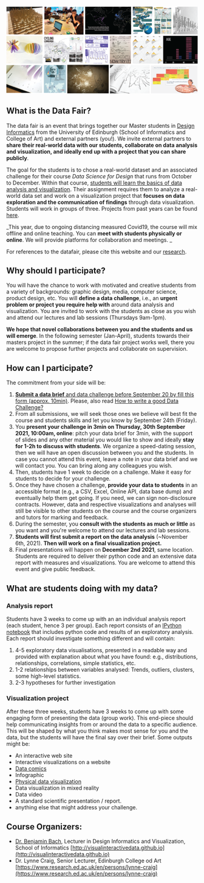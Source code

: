 ![](images/teaser.png)
## What is the Data Fair?

The data fair is an event that brings together our Master students in [Design Informatics](https://www.designinformatics.org/postgraduate/) from the University of Edinburgh (School of Informatics and College of Art) and external partners (you!). We invite external partners to **share their real-world data with our students, collaborate on data analysis and visualization, and ideally end up with a project that you can share publicly**. 

The goal for the students is to chose a real-world dataset and an associated challenge for their course _Data Science for Design_ that runs from October to December. Within that course, [students will learn the basics of data analysis and visualization](teaching.html). Their assignment requires them to analyze a real-world data set and work on a visualization project that **focuses on data exploration and the communication of findings** through data visualization. Students will work in groups of three. Projects from past years can be found [here](previous.html).

_This year, due to ongoing distancing measured Covid19, the course will mix offline and online teaching. You can **meet with students physically or online**. We will provide platforms for collaboration and meetings. _

For references to the datafair, please cite this website and our [research](research.html). 

## Why should I participate?
You will have the chance to work with motivated and creative students from a variety of backgrounds: graphic design, media, computer science, product design, etc. You will **define a data challenge**, i.e., an **urgent problem or project you require help with** around data analysis and visualization. You are invited to work with the students as close as you wish and attend our lectures and lab sessions (Thursdays 9am-1pm).

**We hope that novel collaborations between you and the students and us will emerge**. In the following semester (Jan-April), students towards their masters project in the summer; if the data fair project works well, there you are welcome to propose further projects and collaborate on supervision.

## How can I participate?
The commitment from your side will be:

1. [**Submit a data brief** and data challenge before September 20 by fill this form (approx. 10min)](submit.html). Please, also read 
[How to write a good Data Challenge?](datachallenge.html)
1. From all submissions, we will seek those ones we believe will best fit the course and students skills and let you know by September 24th (Friday).
1. You **present your challenge in 3min on Thursday, 30th September 2021, 10:00am, online**: pitch your data brief for 3min, with the support of slides and any other material you would like to show and ideally **stay for 1-2h to discuss with students**. We organize a speed-dating session, then we will  have an open discussion between you and the students. In case you cannot attend this event, leave a note in your data brief and we will contact you. You can bring along any colleagues you wish. 
1. Then, students have 1 week to decide on a challenge. Make it easy for students to decide for your challenge.
1. Once they have chosen a challenge, **provide your data to students** in an accessible format (e.g., a CSV, Excel, Online API, data base dump) and eventually help them get going. If you need, we can sign non-disclosure contracts. However, data and respective visualizations and analyses will still be visible to other students on the course and the course organizers and tutors for marking and feedback.
1. During the semester, you **consult with the students as much or little** as you want and you're welcome to attend our lectures and lab sessions.
1. **Students will first submit a report on the data analysis** (~November 6th, 2021). **Then will work on a final visualization project.**
1. Final presentations will happen on **December 2nd 2021**, same location. Students are required to deliver their python code and an extensive data report with measures and visualizations. You are welcome to attend this event and give public feedback. 

## What are students doing with my data?

### Analysis report

Students have 3 weeks to come up with an an individual analysis report (each student, hence 3 per group). Each report consists of an [IPython notebook](https://ipython.org) that includes python code and results of an exploratory analysis. Each report should investigate something different and will contain:

1. 4-5 exploratory data visualisations, presented in a readable way and provided with explanation about what you have found: e.g., distributions, relationships, correlations, simple statistics, etc.
1. 1-2 relationships between variables analysed: Trends, outliers, clusters, some high-level statistics.
1. 2-3 hypotheses for further investigation

### Visualization project

After these three weeks, students have 3 weeks to come up with some engaging form of presenting the data (group work). This end-piece should help communicating insights from or around the data to a specific audience. This will be shaped by what you think makes most sense for you and the data, but the students will have the final say over their brief. Some outputs might be:

* An interactive web site
* Interactive visualizations on a website
* [Data comics](http://datacomics.net)
* Infographic
* [Physical data visualization](http://dataphys.org/list)
* Data visualization in mixed reality 
* Data video
* A standard scientific presentation / report. 
* anything else that might address your challenge.

## Course Organizers:
* [Dr. Benjamin Bach](mailto:bbach@ed.ac.uk), Lecturer in Design Informatics and Visualization, School of Informatics [http://visualinteractivedata.github.io](http://visualinteractivedata.github.io)
* Dr. Lynne Craig, Senior Lecturer, Edinburgh College od Art [https://www.research.ed.ac.uk/en/persons/lynne-craig](https://www.research.ed.ac.uk/en/persons/lynne-craig)
